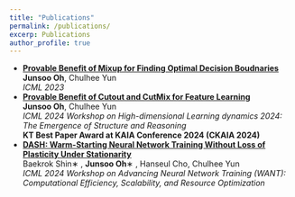 ```yaml
---
title: "Publications"
permalink: /publications/
excerp: Publications
author_profile: true
---
```


*  [**Provable Benefit of Mixup for Finding Optimal Decision Boudnaries**](https://proceedings.mlr.press/v202/oh23a.html) <br> **Junsoo Oh**, Chulhee Yun <br>*ICML 2023*
*  [**Provable Benefit of Cutout and CutMix for Feature Learning**](https://openreview.net/forum?id=KS9EoHV3Pj) <br> **Junsoo Oh**, Chulhee Yun <br>*ICML 2024 Workshop on High-dimensional Learning dynamics 2024: The Emergence of Structure and Reasoning* <br> **KT Best Paper Award at KAIA Conference 2024 (CKAIA 2024)**
*  [**DASH: Warm-Starting Neural Network Training Without Loss of Plasticity Under Stationarity**](https://openreview.net/forum?id=GR5LXaglgG#discussion) <br> Baekrok Shin∗
 , **Junsoo Oh**∗
 , Hanseul Cho, Chulhee Yun <br>*ICML 2024 Workshop on Advancing Neural Network Training (WANT): Computational Efficiency, Scalability, and Resource Optimization*
